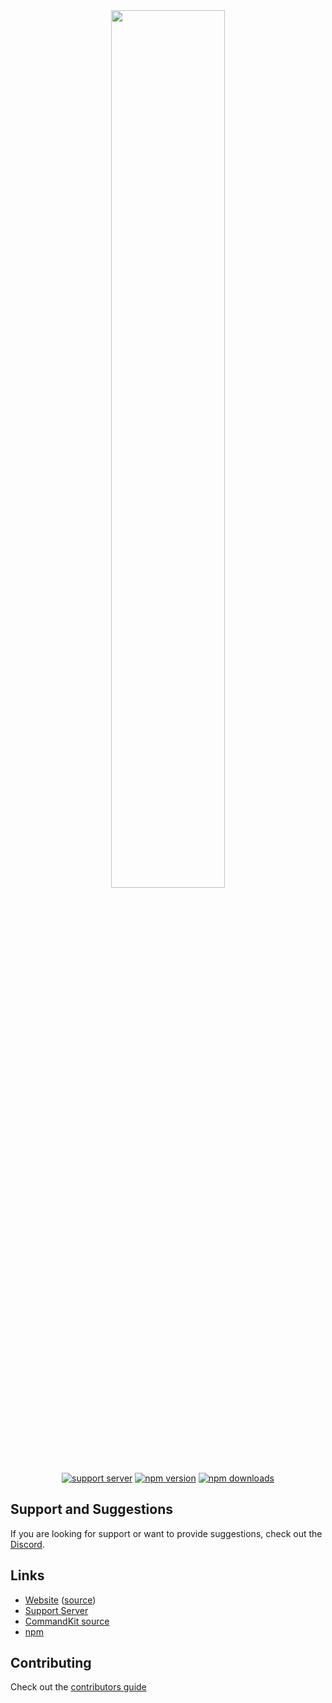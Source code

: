 <div align="center">
    <img src="https://raw.githubusercontent.com/underctrl-io/commandkit/main/apps/website/static/img/ckit_logo.svg" width="60%" />
    <br />
    <a href="https://ctrl.lol/discord"><img src="https://img.shields.io/discord/1055188344188973066?color=5865F2&logo=discord&logoColor=white" alt="support server" /></a>
    <a href="https://www.npmjs.com/package/commandkit"><img src="https://img.shields.io/npm/v/commandkit?maxAge=3600" alt="npm version" /></a>
    <a href="https://www.npmjs.com/package/commandkit"><img src="https://img.shields.io/npm/dt/commandkit?maxAge=3600" alt="npm downloads" /></a>
</div>

## Support and Suggestions

If you are looking for support or want to provide suggestions, check out the [Discord](https://ctrl.lol/discord).

## Links

- [Website](https://commandkit.dev) ([source](https://github.com/underctrl-io/commandkit/tree/main/apps/website))
- [Support Server](https://ctrl.lol/discord)
- [CommandKit source](https://github.com/underctrl-io/commandkit/tree/main/packages/commandkit)
- [npm](https://www.npmjs.com/package/commandkit)

## Contributing

Check out the [contributors guide](https://github.com/underctrl-io/commandkit/blob/main/CONTRIBUTING.md)
